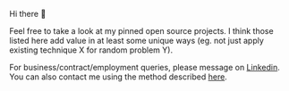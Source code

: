 
Hi there 👋

Feel free to take a look at my pinned open source projects. I think those listed here add value in at least some unique ways (eg. not just apply existing technique X for random problem Y).

For business/contract/employment queries, please message on [Linkedin](https://www.linkedin.com/in/kristjan-kongas-8030b2254/). You can also contact me using the method described [here](https://stackoverflow.com/a/44229207).
